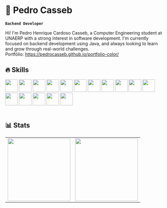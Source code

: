 # 🤖 Pedro Casseb

**`Backend Developer`**

Hi! I'm Pedro Henrique Cardoso Casseb, a Computer Engineering student at UNAERP with a strong interest in software development. I'm currently focused on backend development using Java, and always looking to learn and grow through real-world challenges. <br/>Portfólio: https://pedrocasseb.github.io/portfolio-color/

## 🔥 Skills

<div sytke="display: flex; flex-wrap: wrap; gap: 10px;">
  <img  width="40px" src="https://cdn.jsdelivr.net/gh/devicons/devicon@latest/icons/html5/html5-original.svg" />
  <img  width="40px" src="https://cdn.jsdelivr.net/gh/devicons/devicon@latest/icons/css3/css3-original.svg" />
  <img  width="40px" src="https://cdn.jsdelivr.net/gh/devicons/devicon@latest/icons/tailwindcss/tailwindcss-original.svg" />
  <img  width="40px" src="https://cdn.jsdelivr.net/gh/devicons/devicon@latest/icons/bootstrap/bootstrap-original.svg" />
  <img  width="40px" src="https://cdn.jsdelivr.net/gh/devicons/devicon@latest/icons/javascript/javascript-original.svg" />
  <img  width="40px" src="https://cdn.jsdelivr.net/gh/devicons/devicon@latest/icons/typescript/typescript-original.svg" />
  <img  width="40px" src="https://cdn.jsdelivr.net/gh/devicons/devicon@latest/icons/react/react-original.svg" />
  <img  width="40px" src="https://cdn.jsdelivr.net/gh/devicons/devicon@latest/icons/nextjs/nextjs-original.svg" />
  <img  width="40px" src="https://cdn.jsdelivr.net/gh/devicons/devicon@latest/icons/angular/angular-original.svg" />
  <img  width="40px" src="https://cdn.jsdelivr.net/gh/devicons/devicon@latest/icons/vuejs/vuejs-original.svg" />
  <img  width="40px" src="https://cdn.jsdelivr.net/gh/devicons/devicon@latest/icons/python/python-original.svg" />
  <img  width="40px" src="https://cdn.jsdelivr.net/gh/devicons/devicon@latest/icons/java/java-original.svg" />
  <img  width="40px" src="https://cdn.jsdelivr.net/gh/devicons/devicon@latest/icons/spring/spring-original.svg" />
  <img  width="40px" src="https://cdn.jsdelivr.net/gh/devicons/devicon@latest/icons/c/c-original.svg" />
  <img  width="40px" src="https://cdn.jsdelivr.net/gh/devicons/devicon@latest/icons/mongodb/mongodb-original.svg" />
  <img  width="40px" src="https://cdn.jsdelivr.net/gh/devicons/devicon@latest/icons/git/git-original.svg" />
</div>

<br>

## 📊 Stats



<table>
  <tr>
    <td>
      <img height="200" src="https://github-readme-stats.vercel.app/api?username=pedrocasseb&show_icons=true&theme=city_lights" />
    </td>
    <td>
      <img height="200" src="https://github-readme-stats.vercel.app/api/top-langs/?username=pedrocasseb&theme=city_lights&layout=compact" />
    </td>
  </tr>
</table>

          
